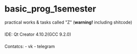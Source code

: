 # basic_prog_1semester
practical works &amp; tasks called "Z" (**warning!** including shitcode)
###
IDE: Qt Creator 4.10.2(GCC 9.2.0)
###
Contatcs:
    - vk
    - telegram
